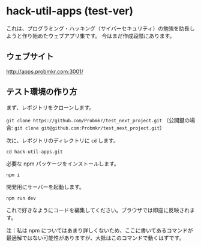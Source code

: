 # hack-util-apps (test-ver)

これは、プログラミング・ハッキング（サイバーセキュリティ）の勉強を助長しようと作り始めたウェブアプリ集です。
今はまだ作成段階にあります。

## ウェブサイト

http://apps.probmkr.com:3001/

## テスト環境の作り方

まず、レポジトリをクローンします。

`git clone https://github.com/Probmkr/test_next_project.git`
（公開鍵の場合: `git clone git@github.com:Probmkr/test_next_project.git`）

次に、レポジトリのディレクトリに `cd` します。

`cd hack-util-apps.git`

必要な npm パッケージをインストールします。

`npm i`

開発用にサーバーを起動します。

`npm run dev`

これで好きなようにコードを編集してください。ブラウザでは即座に反映されます。

注：私は npm についてはあまり詳しくないため、ここに書いてあるコマンドが最適解ではない可能性がありますが、大抵はこのコマンドで動くはずです。

